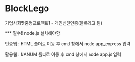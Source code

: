# BlockLego
기업사회맞춤형프로젝트1 - 개인신원인증(블록레고 팀)

*** 필수!! node.js 설치해야함

인증웹 : HTML 폴더로 이동 후 cmd 창에서 node app_express 입력

활용웹 : NANUM 폴더로 이동 후 cmd 창에서 node app.js 입력
